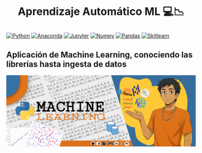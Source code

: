 # <p align="center"> Aprendizaje Automático ML 💻📉</p>

[![Python](https://img.shields.io/badge/Python-V3.10.18-%233776AB?style=for-the-badge&logo=python&logoColor=white&labelColor=101010
)](https://www.python.org/downloads/release/python-31014/)
[![Anaconda](https://img.shields.io/badge/Anaconda-V2.6.6-%2344A833?style=for-the-badge&logo=anaconda&logoColor=white&labelColor=101010
)]()
[![Jupyter](https://img.shields.io/badge/jupyter%20notebook-V7.3.2-%23F37626?style=for-the-badge&logo=jupyter&logoColor=white&labelColor=101010
)]()
[![Numpy](https://img.shields.io/badge/Numpy-V2.2.5-%23013243?style=for-the-badge&logo=numpy&logoColor=white&labelColor=101010
)]()
[![Pandas](https://img.shields.io/badge/Pandas-V2.2.3-%23150458?style=for-the-badge&logo=pandas&logoColor=white&labelColor=101010
)]()
[![Skitlearn](https://img.shields.io/badge/Scikit%20learn-V1.6.1-%23F7931E?style=for-the-badge&logo=scikit-learn&logoColor=white&labelColor=101010
)]()

## Aplicación de Machine Learning, conociendo las librerías hasta ingesta de datos

![](./src/portada.jpg)